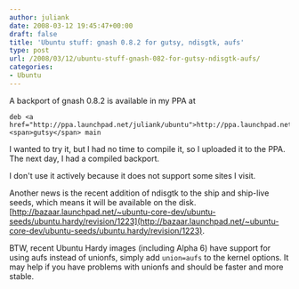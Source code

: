 ```yaml
---
author: juliank
date: 2008-03-12 19:45:47+00:00
draft: false
title: 'Ubuntu stuff: gnash 0.8.2 for gutsy, ndisgtk, aufs'
type: post
url: /2008/03/12/ubuntu-stuff-gnash-082-for-gutsy-ndisgtk-aufs/
categories:
- Ubuntu
---
```


A backport of gnash 0.8.2 is available in my PPA at

    
    deb <a href="http://ppa.launchpad.net/juliank/ubuntu">http://ppa.launchpad.net/juliank/ubuntu</a> <span>gutsy</span> main


I wanted to try it, but I had no time to compile it, so I uploaded it to the PPA. The next day, I had a compiled backport.

I don't use it actively because it does not support some sites I visit.

Another news is the recent addition of ndisgtk to the ship and ship-live seeds, which means it will be available on the disk. [http://bazaar.launchpad.net/~ubuntu-core-dev/ubuntu-seeds/ubuntu.hardy/revision/1223](http://bazaar.launchpad.net/~ubuntu-core-dev/ubuntu-seeds/ubuntu.hardy/revision/1223).

BTW, recent Ubuntu Hardy images (including Alpha 6) have support for using aufs instead of unionfs,  simply add `union=aufs` to the kernel options. It may help if you have problems with unionfs and should be faster and more stable.
